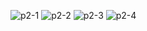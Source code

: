 ![p2-1](https://github.com/HasanboyQodirov/NamCityHMS/assets/34955210/698d8baa-f747-4e34-a547-4046a51e5e1c)
![p2-2](https://github.com/HasanboyQodirov/NamCityHMS/assets/34955210/173091b0-7f26-49e0-b754-40b71b55851d)
![p2-3](https://github.com/HasanboyQodirov/NamCityHMS/assets/34955210/af929372-82c2-4703-b56c-d261ff834163)
![p2-4](https://github.com/HasanboyQodirov/NamCityHMS/assets/34955210/1b0daad1-7123-456c-9096-2846873c920b)
